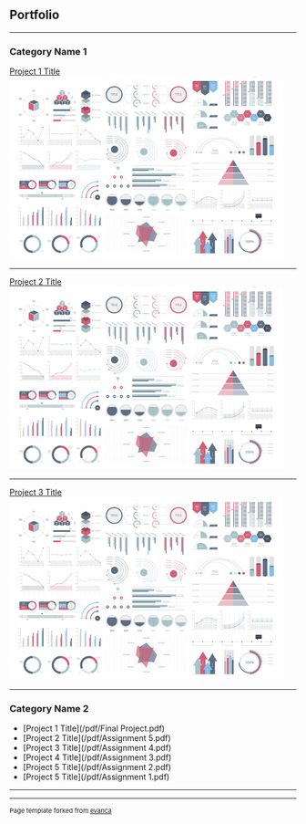 ## Portfolio

---

### Category Name 1 

[Project 1 Title](/sample_page)
<img src="images/dummy_thumbnail.jpg?raw=true"/>

---
[Project 2 Title](/pdf/sample_presentation.pdf)
<img src="images/dummy_thumbnail.jpg?raw=true"/>

---
[Project 3 Title](http://example.com/)
<img src="images/dummy_thumbnail.jpg?raw=true"/>

---

### Category Name 2

- [Project 1 Title](/pdf/Final Project.pdf)
- [Project 2 Title](/pdf/Assignment 5.pdf)
- [Project 3 Title](/pdf/Assignment 4.pdf)
- [Project 4 Title](/pdf/Assignment 3.pdf)
- [Project 5 Title](/pdf/Assignment 2.pdf)
- [Project 5 Title](/pdf/Assignment 1.pdf)
---




---
<p style="font-size:11px">Page template forked from <a href="https://github.com/evanca/quick-portfolio">evanca</a></p>
<!-- Remove above link if you don't want to attibute -->
